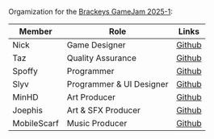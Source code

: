 Orgamization for the [Brackeys GameJam 2025-1](https://itch.io/jam/brackeys-13):

| Member      | Role                     | Links                                |
| ----------- |--------------------------| :-----------------------------------------: |
| Nick        | Game Designer            | [Github](https://github.com/StraGeoStudios) |
| Taz         | Quality Assurance        | [Github](https://github.com/Tasmagor)       |
| Spoffy      | Programmer               | [Github](https://github.com/Sspoffy)        |
| Slyv        | Programmer & UI Designer | [Github](https://github.com/zslyv)          |
| MinHD       | Art Producer             | [Github](https://github.com/Min-HD)         |
| Joephis     | Art & SFX Producer       | [Github](https://github.com/Min-HD)         |
| MobileScarf | Music Producer           | [Github](https://github.com/Min-HD)         |
